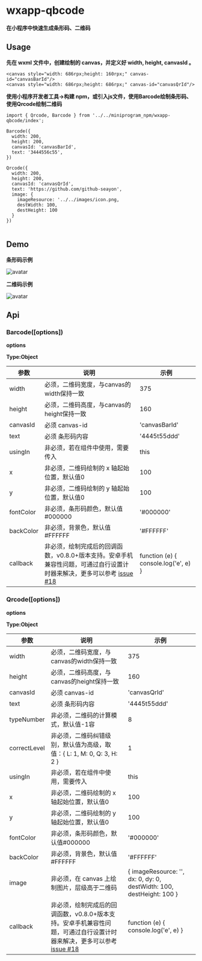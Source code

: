 # wxapp-qbcode
**在小程序中快速生成条形码、二维码**

## Usage
**先在 wxml 文件中，创建绘制的 canvas，并定义好 width, height, canvasId 。**
```
<canvas style="width: 686rpx;height: 160rpx;" canvas-id="canvasBarId"/>
<canvas style="width: 686rpx;height: 686rpx;" canvas-id="canvasQrId"/>
```

**使用小程序开发者工具->构建 npm，或引入js文件，使用Barcode绘制条形码、使用Qrcode绘制二维码**
```
import { Qrcode, Barcode } from '../../miniprogram_npm/wxapp-qbcode/index';

Barcode({
  width: 200,
  height: 200,
  canvasId: 'canvasBarId',
  text: '3444556c55',
})

Qrcode({
  width: 200,
  height: 200,
  canvasId: 'canvasQrId',
  text: 'https://github.com/github-seayon',
  image: {
    imageResource: '../../images/icon.png,
    destWidth: 100,
    destHeight: 100
  }
})


```

## Demo

**条形码示例**

![avatar](./assets/images/exapmle-barcode.jpeg)

**二维码示例**

![avatar](./assets/images/example-qrcode.jpeg)

## Api

### Barcode([options])

**options**

**Type:Object**

参数 | 说明 |  示例  
-|-|-
width | 必须，二维码宽度，与canvas的width保持一致 | 375 |
height | 必须，二维码高度，与canvas的height保持一致 | 160 |
canvasId | 必须 canvas-id | 'canvasBarId' |
text | 必须 条形码内容 | '4445t55ddd' |
usingIn | 非必须，若在组件中使用，需要传入 | this |
x | 非必须，二维码绘制的 x 轴起始位置，默认值0 | 100 |
y | 非必须，二维码绘制的 y 轴起始位置，默认值0 | 100 |
fontColor | 非必须，条形码颜色，默认值#000000 | '#000000' |
backColor | 非必须，背景色，默认值#FFFFFF | '#FFFFFF' |
callback |非必须，绘制完成后的回调函数，v0.8.0+版本支持。安卓手机兼容性问题，可通过自行设置计时器来解决，更多可以参考 [issue #18](https://github.com/yingye/weapp-qrcode/issues/18) | function (e) { console.log('e', e) } |


### Qrcode([options])

**options**

**Type:Object**

参数 | 说明 |  示例  
-|-|-
width | 必须，二维码宽度，与canvas的width保持一致 | 375 |
height | 必须，二维码高度，与canvas的height保持一致 | 160 |
canvasId | 必须 canvas-id | 'canvasQrId' |
text | 必须 条形码内容 | '4445t55ddd' |
typeNumber | 非必须，二维码的计算模式，默认值-1容 | 8 |
correctLevel | 非必须，二维码纠错级别，默认值为高级，取值：{ L: 1, M: 0, Q: 3, H: 2 } | 1 |
usingIn | 非必须，若在组件中使用，需要传入 | this |
x | 非必须，二维码绘制的 x 轴起始位置，默认值0 | 100 |
y | 非必须，二维码绘制的 y 轴起始位置，默认值0 | 100 |
fontColor | 非必须，条形码颜色，默认值#000000 | '#000000' |
backColor | 非必须，背景色，默认值#FFFFFF | '#FFFFFF' |
image | 非必须，在 canvas 上绘制图片，层级高于二维码 | { imageResource: '', dx: 0, dy: 0, destWidth: 100, destHeight: 100 } |
callback |非必须，绘制完成后的回调函数，v0.8.0+版本支持。安卓手机兼容性问题，可通过自行设置计时器来解决，更多可以参考 [issue #18](https://github.com/yingye/weapp-qrcode/issues/18) | function (e) { console.log('e', e) } |

